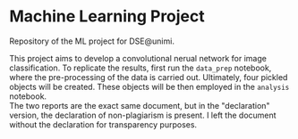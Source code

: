 # Machine Learning Project
 Repository of the ML project for DSE@unimi.

This project aims to develop a convolutional nerual network for image classification. 
To replicate the results, first run the `data_prep` notebook, where the pre-processing of the data is carried out. Ultimately, four pickled objects will be created. 
These objects will be then employed in the `analysis` notebook. <br> 
The two reports are the exact same document, but in the "declaration" version, the declaration of non-plagiarism is present. 
I left the document without the declaration for transparency purposes.
